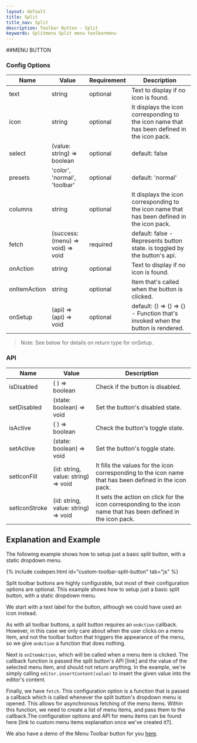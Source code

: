 ```yaml
---
layout: default
title: Split
title_nav: Split
description: Toolbar Button - Split
keywords: Splitmenu Split menu toolbarmenu
---
```



##MENU BUTTON

### Config Options

| Name | Value | Requirement | Description |
|------| ------| ------------| ----------- |
| text | string | optional | Text to display if no icon is found. |
| icon | string | optional | It displays the icon corresponding to the icon name that has been defined in the icon pack.  |
| select | (value: string) => boolean  | optional | default: false |
| presets | 'color', 'normal', 'toolbar' | optional | default: 'normal' |
| columns | string | optional | It displays the icon corresponding to the icon name that has been defined in the icon pack. |
| fetch | (success: (menu) => void) => void  | required| default: false - Represents button state. is toggled by the button's api. |
| onAction | string | optional | Text to display if no icon is found. |
| onItemAction | string | optional | Item that's called when the button is clicked. |
| onSetup | (api) => (api) => void | optional | default: () => () => {} - Function that's invoked when the button is rendered. |

> Note:  See below for details on return type for onSetup.


### API

| Name | Value | Description |
|------| ------| ------------|
| isDisabled | ( ) => boolean | Check if the button is disabled. |
| setDisabled | (state: boolean) => void | Set the button's disabled state. |
| isActive| ( ) => boolean | Check the button's toggle state. |
| setActive | (state: boolean) => void | Set the button's toggle state. |
| setIconFill | (id: string, value: string) => void | It fills the values for the icon corresponding to the icon name that has been defined in the icon pack. |
| setIconStroke | (id: string, value: string) => void | It sets the action on click for the icon corresponding to the icon name that has been defined in the icon pack. |


## Explanation and Example

The following example shows how to setup just a basic split button, with a static dropdown menu.

{% include codepen.html id="custom-toolbar-split-button" tab="js" %}

Split toolbar buttons are highly configurable, but most of their configuration options are optional. This example shows how to setup just a basic split button, with a static dropdown menu.

We start with a text label for the button, although we could have used an icon instead.

As with all toolbar buttons, a split button requires an `onAction` callback. However, in this case we only care about when the user clicks on a menu item, and not the toolbar button that triggers the appearance of the menu, so we give `onAction` a function that does nothing.

Next is `onItemAction`, which will be called when a menu item is clicked. The callback function is passed the split button's API [link] and the value of the selected menu item, and should not return anything. In the example, we're simply calling `editor.insertContent(value)` to insert the given value into the editor's content.

Finally, we have `fetch`. This configuration option is a function that is passed a callback which is called whenever the split button's dropdown menu is opened. This allows for asynchronous fetching of the menu items. Within this function, we need to create a list of menu items, and pass them to the callback.The configuration options and API for menu items can be found here [link to custom menu items explanation once we've created it?].

We also have a demo of the Menu Toolbar button for you [here]({{site.baseurl}}/demo/custom-toolbar-split-button/).